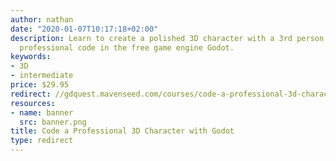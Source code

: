 ```yaml
---
author: nathan
date: "2020-01-07T10:17:18+02:00"
description: Learn to create a polished 3D character with a 3rd person camera and
  professional code in the free game engine Godot.
keywords:
- 3D
- intermediate
price: $29.95
redirect: //gdquest.mavenseed.com/courses/code-a-professional-3d-character-with-godot
resources:
- name: banner
  src: banner.png
title: Code a Professional 3D Character with Godot
type: redirect
---
```

